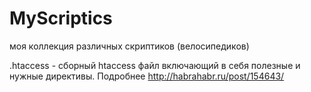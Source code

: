 MyScriptics
=====

моя коллекция различных скриптиков (велосипедиков)

.htaccess - сборный htaccess файл включающий в себя полезные и нужные директивы. Подробнее http://habrahabr.ru/post/154643/
